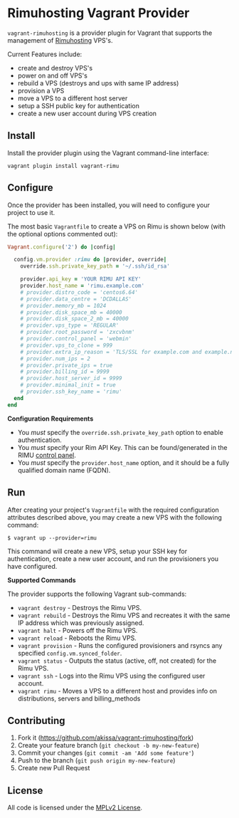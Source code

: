 # Rimuhosting Vagrant Provider

`vagrant-rimuhosting` is a provider plugin for Vagrant that supports the
management of [Rimuhosting](https://www.rimuhosting.com/) VPS's.

Current Features include:
- create and destroy VPS's
- power on and off VPS's
- rebuild a VPS (destroys and ups with same IP address)
- provision a VPS
- move a VPS to a different host server
- setup a SSH public key for authentication
- create a new user account during VPS creation

## Install

Install the provider plugin using the Vagrant command-line interface:

    vagrant plugin install vagrant-rimu

## Configure

Once the provider has been installed, you will need to configure your
project to use it.

The most basic `Vagrantfile` to create a VPS on Rimu is shown below
(with the optional options commented out):

```ruby
Vagrant.configure('2') do |config|

  config.vm.provider :rimu do |provider, override|
    override.ssh.private_key_path = '~/.ssh/id_rsa'

    provider.api_key = 'YOUR RIMU API KEY'
    provider.host_name = 'rimu.example.com'
    # provider.distro_code = 'centos6.64'
    # provider.data_centre = 'DCDALLAS'
    # provider.memory_mb = 1024
    # provider.disk_space_mb = 40000
    # provider.disk_space_2_mb = 40000
    # provider.vps_type = 'REGULAR'
    # provider.root_password = 'zxcvbnm'
    # provider.control_panel = 'webmin'
    # provider.vps_to_clone = 999
    # provider.extra_ip_reason = 'TLS/SSL for example.com and example.net'
    # provider.num_ips = 2
    # provider.private_ips = true
    # provider.billing_id = 9999
    # provider.host_server_id = 9999
    # provider.minimal_init = true
    # provider.ssh_key_name = 'rimu'
  end
end
```

**Configuration Requirements**
- You *must* specify the `override.ssh.private_key_path` option to enable
  authentication.
- You *must* specify your Rim API Key. This can be found/generated in the RIMU
  [control panel](https://rimuhosting.com/cp/apikeys.jsp).
- You *must* specify the `provider.host_name` option, and it should be a
  fully qualified domain name (FQDN).

## Run

After creating your project's `Vagrantfile` with the required configuration
attributes described above, you may create a new VPS with the following
command:

    $ vagrant up --provider=rimu

This command will create a new VPS, setup your SSH key for authentication,
create a new user account, and run the provisioners you have configured.

**Supported Commands**

The provider supports the following Vagrant sub-commands:
- `vagrant destroy` - Destroys the Rimu VPS.
- `vagrant rebuild` - Destroys the Rimu VPS and recreates it with the
  same IP address which was previously assigned.
- `vagrant halt` - Powers off the Rimu VPS.
- `vagrant reload` - Reboots the Rimu VPS.
- `vagrant provision` - Runs the configured provisioners and rsyncs any
  specified `config.vm.synced_folder`.
- `vagrant status` - Outputs the status (active, off, not created) for the
  Rimu VPS.
- `vagrant ssh` - Logs into the Rimu VPS using the configured user account.
- `vagrant rimu` - Moves a VPS to a different host and provides info on
  distributions, servers and billing_methods

## Contributing

1. Fork it (https://github.com/akissa/vagrant-rimuhosting/fork)
2. Create your feature branch (`git checkout -b my-new-feature`)
3. Commit your changes (`git commit -am 'Add some feature'`)
4. Push to the branch (`git push origin my-new-feature`)
5. Create new Pull Request


## License

All code is licensed under the
[MPLv2 License](https://github.com/akissa/vagrant-rimuhosting/blob/master/LICENSE).
